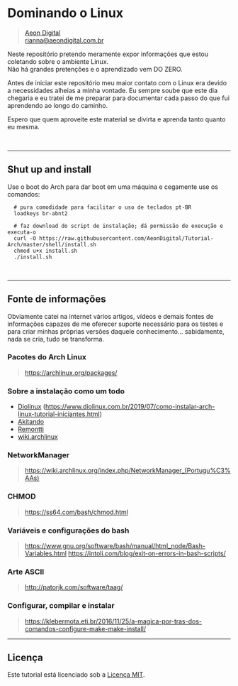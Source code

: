  Dominando o Linux
===================

> [Aeon Digital](http://aeondigital.com.br)  
> rianna@aeondigital.com.br

Neste repositório pretendo meramente expor informações que estou coletando
sobre o ambiente Linux.  
Não há grandes pretenções e o aprendizado vem DO ZERO.

Antes de iniciar este repositório meu maior contato com o Linux era devido a
necessidades alheias a minha vontade. Eu sempre soube que este dia chegaria
e eu tratei de me preparar para documentar cada passo do que fui aprendendo
ao longo do caminho.

Espero que quem aproveite este material se divirta e aprenda tanto quanto
eu mesma.


&nbsp;
&nbsp;


_______________________________________________________________________________

## Shut up and install 

Use o boot do Arch para dar boot em uma máquina e cegamente use os comandos:  

``` shell
  # pura comodidade para facilitar o uso de teclados pt-BR
  loadkeys br-abnt2

  # faz download do script de instalação; dá permissão de execução e executa-o
  curl -O https://raw.githubusercontent.com/AeonDigital/Tutorial-Arch/master/shell/install.sh
  chmod u+x install.sh
  ./install.sh
```


&nbsp;
&nbsp;


_______________________________________________________________________________

## Fonte de informações

Obviamente catei na internet vários artigos, vídeos e demais fontes de
informações capazes de me oferecer suporte necessário para os testes e para
criar minhas próprias versões daquele conhecimento... sabidamente, nada se
cria, tudo se transforma.


### Pacotes do Arch Linux
> https://archlinux.org/packages/



### Sobre a instalação como um todo
- [Diolinux](https://www.youtube.com/watch?v=4orYC5ARfn8)
            (https://www.diolinux.com.br/2019/07/como-instalar-arch-linux-tutorial-iniciantes.html)
- [Akitando](https://www.youtube.com/watch?v=epiyExCyb2s)
- [Remontti](https://blog.remontti.com.br/1911)
- [wiki.archlinux](https://wiki.archlinux.org/index.php/Pacman_(Portugu%C3%AAs) )


### NetworkManager
> https://wiki.archlinux.org/index.php/NetworkManager_(Portugu%C3%AAs)


### CHMOD
> https://ss64.com/bash/chmod.html


### Variáveis e configurações do bash
> https://www.gnu.org/software/bash/manual/html_node/Bash-Variables.html
> https://intoli.com/blog/exit-on-errors-in-bash-scripts/


### Arte ASCII
> http://patorjk.com/software/taag/


### Configurar, compilar e instalar
> https://klebermota.eti.br/2016/11/25/a-magica-por-tras-dos-comandos-configure-make-make-install/



_______________________________________________________________________________

## Licença

Este tutorial está licenciado sob a [Licença MIT](LICENSE).
